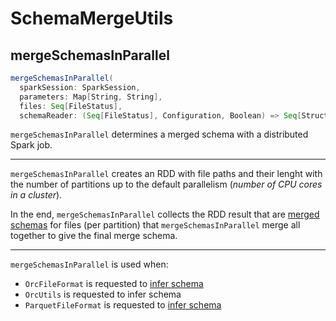 # SchemaMergeUtils

## <span id="mergeSchemasInParallel"> mergeSchemasInParallel

```scala
mergeSchemasInParallel(
  sparkSession: SparkSession,
  parameters: Map[String, String],
  files: Seq[FileStatus],
  schemaReader: (Seq[FileStatus], Configuration, Boolean) => Seq[StructType]): Option[StructType]
```

`mergeSchemasInParallel` determines a merged schema with a distributed Spark job.

---

`mergeSchemasInParallel` creates an RDD with file paths and their lenght with the number of partitions up to the default parallelism (_number of CPU cores in a cluster_).

In the end, `mergeSchemasInParallel` collects the RDD result that are [merged schemas](../types/StructType.md#merge) for files (per partition) that `mergeSchemasInParallel` merge all together to give the final merge schema.

---

`mergeSchemasInParallel` is used when:

* `OrcFileFormat` is requested to [infer schema](orc/OrcFileFormat.md#inferSchema)
* `OrcUtils` is requested to infer schema
* `ParquetFileFormat` is requested to [infer schema](parquet/ParquetFileFormat.md#inferSchema)
